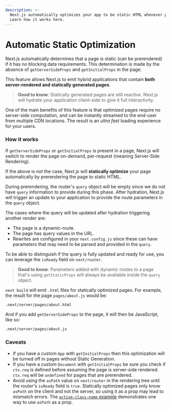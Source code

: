 ```yaml
---
description: >-
  Next.js automatically optimizes your app to be static HTML whenever possible.
  Learn how it works here.
---
```


# Automatic Static Optimization

Next.js automatically determines that a page is static (can be prerendered) if it has no blocking data requirements. This determination is made by the absence of `getServerSideProps` and `getInitialProps` in the page.

This feature allows Next.js to emit hybrid applications that contain **both server-rendered and statically generated pages**.

> **Good to know**: Statically generated pages are still reactive. Next.js will hydrate your application client-side to give it full interactivity.

One of the main benefits of this feature is that optimized pages require no server-side computation, and can be instantly streamed to the end-user from multiple CDN locations. The result is an _ultra fast_ loading experience for your users.

### How it works

If `getServerSideProps` or `getInitialProps` is present in a page, Next.js will switch to render the page on-demand, per-request (meaning Server-Side Rendering).

If the above is not the case, Next.js will **statically optimize** your page automatically by prerendering the page to static HTML.

During prerendering, the router's `query` object will be empty since we do not have `query` information to provide during this phase. After hydration, Next.js will trigger an update to your application to provide the route parameters in the `query` object.

The cases where the query will be updated after hydration triggering another render are:

* The page is a dynamic-route.
* The page has query values in the URL.
* Rewrites are configured in your `next.config.js` since these can have parameters that may need to be parsed and provided in the `query`.

To be able to distinguish if the query is fully updated and ready for use, you can leverage the `isReady` field on `next/router`.

> **Good to know**: Parameters added with dynamic routes to a page that's using `getStaticProps` will always be available inside the `query` object.

`next build` will emit `.html` files for statically optimized pages. For example, the result for the page `pages/about.js` would be:

```bash
.next/server/pages/about.html
```

And if you add `getServerSideProps` to the page, it will then be JavaScript, like so:

```bash
.next/server/pages/about.js
```

### Caveats

* If you have a custom `App` with `getInitialProps` then this optimization will be turned off in pages without Static Generation.
* If you have a custom `Document` with `getInitialProps` be sure you check if `ctx.req` is defined before assuming the page is server-side rendered. `ctx.req` will be `undefined` for pages that are prerendered.
* Avoid using the `asPath` value on `next/router` in the rendering tree until the router's `isReady` field is `true`. Statically optimized pages only know `asPath` on the client and not the server, so using it as a prop may lead to mismatch errors. The [`active-class-name` example](https://github.com/vercel/next.js/tree/canary/examples/active-class-name) demonstrates one way to use `asPath` as a prop.
